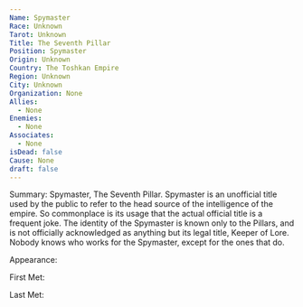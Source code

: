 ```yaml
---
Name: Spymaster
Race: Unknown
Tarot: Unknown
Title: The Seventh Pillar
Position: Spymaster
Origin: Unknown
Country: The Toshkan Empire
Region: Unknown
City: Unknown
Organization: None
Allies:
  - None
Enemies:
  - None
Associates:
  - None
isDead: false
Cause: None
draft: false
---
```

Summary:
Spymaster, The Seventh Pillar. Spymaster is an unofficial title used by the public to refer to the head source of the intelligence of the empire. So commonplace is its usage that the actual official title is a frequent joke. The identity of the Spymaster is known only to the Pillars, and is not officially acknowledged as anything but its legal title, Keeper of Lore. Nobody knows who works for the Spymaster, except for the ones that do.


Appearance: 

First Met: 

Last Met: 
